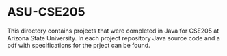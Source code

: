 # ASU-CSE205

This directory contains projects that were completed in Java for CSE205 at Arizona State University. In each project repository Java source code and a pdf with specifications for the prject can be found. 

